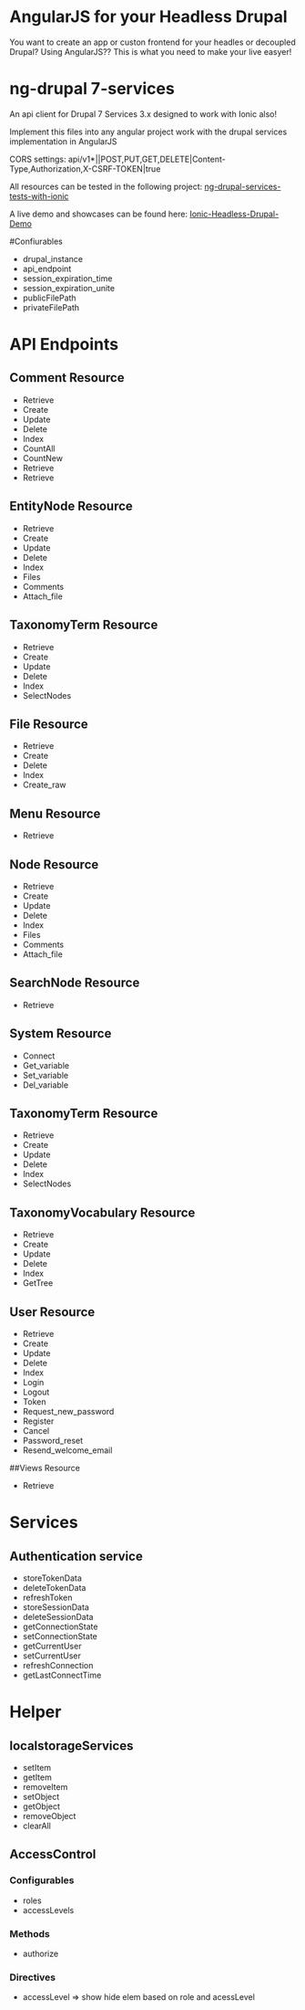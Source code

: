 # AngularJS for your Headless Drupal 

You want to create an app or custon frontend for your headles or decoupled Drupal? Using AngularJS??
This is what you need to make your live easyer!

# ng-drupal 7-services
An api client for Drupal 7 Services 3.x designed to work with Ionic also!

Implement this files into any angular project work with the drupal services implementation in AngularJS

CORS settings:
api/v1*|<mirror>|POST,PUT,GET,DELETE|Content-Type,Authorization,X-CSRF-TOKEN|true

All resources can be tested in the following project: [ng-drupal-services-tests-with-ionic](https://github.com/BioPhoton/ng-drupal-services-tests-with-ionic)

A live demo and showcases can be found here: [Ionic-Headless-Drupal-Demo](https://github.com/BioPhoton/Ionic-Drupal-Client-Demo)

#Confiurables

- drupal_instance	
- api_endpoint
- session_expiration_time
- session_expiration_unite 
- publicFilePath
- privateFilePath

# API Endpoints

## Comment Resource
- Retrieve
- Create
- Update
- Delete 
- Index
- CountAll
- CountNew
- Retrieve
- Retrieve

## EntityNode Resource
- Retrieve
- Create
- Update
- Delete
- Index
- Files
- Comments
- Attach_file

## TaxonomyTerm Resource
- Retrieve
- Create
- Update
- Delete
- Index
- SelectNodes

## File Resource
- Retrieve
- Create
- Delete
- Index
- Create_raw

## Menu Resource
- Retrieve

## Node Resource
- Retrieve
- Create
- Update
- Delete
- Index
- Files
- Comments
- Attach_file

## SearchNode Resource 
- Retrieve

## System Resource
- Connect
- Get_variable
- Set_variable
- Del_variable

## TaxonomyTerm Resource
- Retrieve
- Create
- Update
- Delete
- Index
- SelectNodes

## TaxonomyVocabulary Resource
- Retrieve
- Create
- Update
- Delete
- Index
- GetTree

## User Resource 
- Retrieve
- Create
- Update
- Delete
- Index
- Login
- Logout
- Token 
- Request_new_password
- Register
- Cancel
- Password_reset
- Resend_welcome_email

##Views Resource
- Retrieve

# Services

## Authentication service
- storeTokenData
- deleteTokenData
- refreshToken
- storeSessionData
- deleteSessionData
- getConnectionState
- setConnectionState
- getCurrentUser
-	setCurrentUser
- refreshConnection
- getLastConnectTime

# Helper

## localstorageServices 
- setItem
- getItem
- removeItem
- setObject
- getObject
- removeObject
- clearAll

## AccessControl

### Configurables
- roles
- accessLevels 

### Methods
- authorize 

### Directives
- accessLevel => show hide elem based on role and acessLevel
